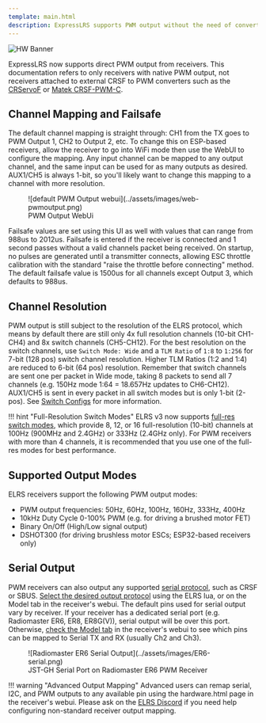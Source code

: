 ```yaml
---
template: main.html
description: ExpressLRS supports PWM output without the need of converters.
---
```


![HW Banner](https://raw.githubusercontent.com/ExpressLRS/ExpressLRS-hardware/master/img/hardware.png)

ExpressLRS now supports direct PWM output from receivers. This documentation refers to only receivers with native PWM output, not receivers attached to external CRSF to PWM converters such as the [CRServoF](https://github.com/CapnBry/CRServoF/) or [Matek CRSF-PWM-C](http://www.mateksys.com/?portfolio=crsf-pwm).

## Channel Mapping and Failsafe
The default channel mapping is straight through: CH1 from the TX goes to PWM Output 1, CH2 to Output 2, etc. To change this on ESP-based receivers, allow the receiver to go into WiFi mode then use the WebUI to configure the mapping. Any input channel can be mapped to any output channel, and the same input can be used for as many outputs as desired. AUX1/CH5 is always 1-bit, so you'll likely want to change this mapping to a channel with more resolution.

<figure markdown>
![default PWM Output webui](../assets/images/web-pwmoutput.png)
<figcaption>PWM Output WebUi</figcaption>
</figure>

Failsafe values are set using this UI as well with values that can range from 988us to 2012us. Failsafe is entered if the receiver is connected and 1 second passes without a valid channels packet being received. On startup, no pulses are generated until a transmitter connects, allowing ESC throttle calibration with the standard "raise the throttle before connecting" method. The default failsafe value is 1500us for all channels except Output 3, which defaults to 988us.

## Channel Resolution
PWM output is still subject to the resolution of the ELRS protocol, which means by default there are still only 4x full resolution channels (10-bit CH1-CH4) and 8x switch channels (CH5-CH12). For the best resolution on the switch channels, use `Switch Mode: Wide` and a `TLM Ratio` of `1:8` to `1:256` for 7-bit (128 pos) switch channel resolution. Higher TLM Ratios (1:2 and 1:4) are reduced to 6-bit (64 pos) resolution. Remember that switch channels are sent one per packet in Wide mode, taking 8 packets to send all 7 channels (e.g. 150Hz mode 1:64 = 18.657Hz updates to CH6-CH12). AUX1/CH5 is sent in every packet in all switch modes but is only 1-bit (2-pos). See [Switch Configs](https://www.expresslrs.org/software/switch-config/) for more information.

!!! hint "Full-Resolution Switch Modes"
	ELRS v3 now supports [full-res switch modes](https://www.expresslrs.org/software/switch-config/#full-resolution-switch-configuration-modes), which provide 8, 12, or 16 full-resolution (10-bit) channels at 100Hz (900MHz and 2.4GHz) or 333Hz (2.4GHz only). For PWM receivers with more than 4 channels, it is recommended that you use one of the full-res modes for best performance. 

## Supported Output Modes
ELRS receivers support the following PWM output modes: 
* PWM output frequencies: 50Hz, 60Hz, 100Hz, 160Hz, 333Hz, 400Hz
* 10kHz Duty Cycle 0-100% PWM (e.g. for driving a brushed motor FET)
* Binary On/Off (High/Low signal output)
* DSHOT300 (for driving brushless motor ESCs; ESP32-based receivers only)

## Serial Output
PWM receivers can also output any supported [serial protocol](https://www.expresslrs.org/software/serial-protocols/), such as CRSF or SBUS. [Select the desired output protocol](https://www.expresslrs.org/software/serial-protocols/#receiver-protocol-selection) using the ELRS lua, or on the Model tab in the receiver's webui. 
The default pins used for serial output vary by receiver. If your receiver has a dedicated serial port (e.g. Radiomaster ER6, ER8, ER8G(V)), serial output will be over this port. Otherwise, [check the Model tab](https://www.expresslrs.org/software/serial-protocols/#pwm-receiver-serial-pin-selection) in the receiver's webui to see which pins can be mapped to Serial TX and RX (usually Ch2 and Ch3). 

<figure markdown>
![Radiomaster ER6 Serial Output](../assets/images/ER6-serial.png)
<figcaption>JST-GH Serial Port on Radiomaster ER6 PWM Receiver</figcaption>
</figure>

!!! warning "Advanced Output Mapping"
	Advanced users can remap serial, I2C, and PWM outputs to any available pin using the hardware.html page in the receiver's webui. Please ask on the [ELRS Discord](https://discord.gg/dS6ReFY) if you need help configuring non-standard receiver output mapping. 